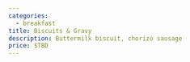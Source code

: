 ```yaml
---
categories:
  - breakfast
title: Biscuits & Gravy
description: Buttermilk biscuit, chorizo sausage
price: $TBD
---
```

